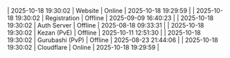 | 2025-10-18 19:30:02 | Website | Online | 2025-10-18 19:29:59 |
| 2025-10-18 19:30:02 | Registration | Offline | 2025-09-09 16:40:23 |
| 2025-10-18 19:30:02 | Auth Server | Offline | 2025-08-18 09:33:31 |
| 2025-10-18 19:30:02 | Kezan (PvE) | Offline | 2025-10-11 12:51:30 |
| 2025-10-18 19:30:02 | Gurubashi (PvP) | Offline | 2025-08-23 21:44:06 |
| 2025-10-18 19:30:02 | Cloudflare | Online | 2025-10-18 19:29:59 |
